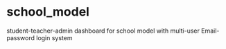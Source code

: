 # school_model
student-teacher-admin dashboard for school model with multi-user Email-password login system
